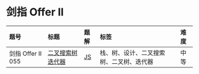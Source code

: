# 剑指 Offer II 

| 题号 | 标题 | 题解 | 标签 | 难度 |
| :------ | :------ | :------ | :------ | :------ |
| 剑指 Offer II 055 | [二叉搜索树迭代器](https://leetcode.cn/problems/kTOapQ/) | [JS](https://2xiao.github.io/fe/leetcode/problem/zj_offer_II_055) | 栈、树、设计、二叉搜索树、二叉树、迭代器 | 中等 |